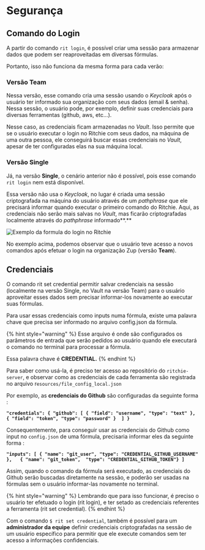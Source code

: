# Segurança

## **Comando do Login**

A partir do comando `rit login`, é possível criar uma sessão para armazenar dados que podem ser reaproveitadas em diversas fórmulas.

Portanto, isso não funciona da mesma forma para cada verão:

### Versão Team

Nessa versão, esse comando cria uma sessão usando o _Keycloak_ após o usuário ter informado sua organização com seus dados \(email & senha\). Nessa sessão, o usuário pode, por exemplo, definir suas credenciais para diversas ferramentas \(github, aws, etc…\). 

Nesse caso, as credenciais ficam armazenadas no _Vault_. Isso permite que se o usuário executar o login no Ritchie com seus dados, na máquina de uma outra pessoa, ele conseguirá buscar essas credenciais no _Vault_, apesar de ter configuradas elas na sua máquina local.

### Versão Single 

Já, na versão **Single**, o cenário anterior não é possível, pois esse comando `rit login` nem está disponível. 

Essa versão não usa o _Keycloak_, no lugar é criada uma sessão criptografada na máquina do usuário através de um _pathphrase_ que ele precisará informar quando executar o primeiro comando do Ritchie. Aqui, as credenciais não serão mais salvas no _Vault_, mas ficarão criptografadas localmente através do _pathphrase_ informado**.**  
  


![Exemplo da formula do login no Ritchie](https://lh5.googleusercontent.com/Nnh0Otg0Re0ogLbSa3qCkJ44LFzl4cRhima-3szJ4SarmQ24OFwH6ii-Y35qcbhBtbL9j6KILGOIz5jKEfT0o2KjFZbjjnbMOjELYO25tMPIPrtdlxDVPIGneGTNbThYIEtvNdH6)

No exemplo acima, podemos observar que o usuário teve acesso a novos comandos após efetuar o login na organização Zup \(versão **Team**\).

## **Credenciais**

O comando rit set credential permitir salvar credenciais na sessão \(localmente na versão Single, no Vault na versão Team\) para o usuário aproveitar esses dados sem precisar informar-los novamente ao executar suas fórmulas.

Para usar essas credenciais como inputs numa fórmula, existe uma palavra chave que precisa ser informado no arquivo config.json da fórmula. 

{% hint style="warning" %}
Esse arquivo é onde são configurados os parâmetros de entrada que serão pedidos ao usuário quando ele executará o comando no terminal para processar a fórmula.

Essa palavra chave é **CREDENTIAL.**
{% endhint %}

Para saber como usá-la, é preciso ter acesso ao repositório do `ritchie-server`, e observar como as credenciais de cada ferramenta são registrada no arquivo r`esources/file_config_local.json`

Por exemplo, as **credenciais do Github** são configuradas da seguinte forma :

**`"credentials": { "github": [ { "field": "username", "type": "text" },  
{ "field": "token", "type": "password" }  ] }`**

Consequentemente, para conseguir usar as credenciais do Github como input no `config.json` de uma fórmula, precisaria informar eles da seguinte forma :

**`"inputs": [ { "name": "git_user", "type": "CREDENTIAL_GITHUB_USERNAME" },  
{ "name": "git_token",  "type": "CREDENTIAL_GITHUB_TOKEN"} ]`**

Assim, quando o comando da fórmula será executado, as credenciais do Github serão buscadas diretamente na sessão, e poderão ser usadas na fórmulas sem o usuário informar-las novamente no terminal.

{% hint style="warning" %}
Lembrando que para isso funcionar, é preciso o usuário ter efetuado o login \(rit login\), e ter setado as credenciais referentes a ferramenta \(rit set credential\).
{% endhint %}

Com o comando `$ rit set credential`, também é possível para um **administrador da equipe** definir credenciais criptografadas na sessão de um usuário específico para permitir que ele execute comandos sem ter acesso a informações confidenciais.

